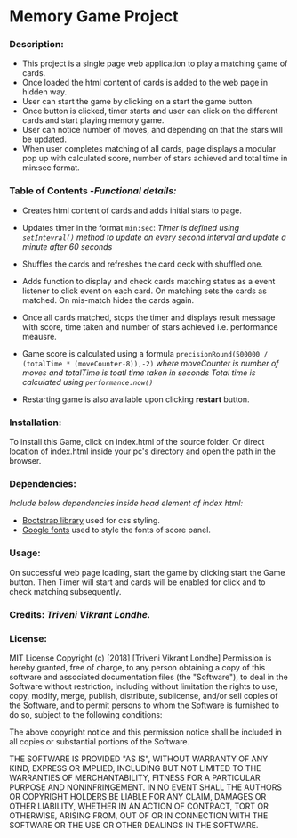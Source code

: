 # Memory Game Project

### Description:
* This project is a single page web application to play a matching game of cards.
* Once loaded the html content of cards is added to the web page in hidden way.
* User can start the game by clicking on a start the game button.
* Once button is clicked, timer starts and user can click on the different cards and start playing memory game.
* User can notice number of moves, and depending on that the stars will be updated.
* When user completes matching of all cards, page displays a modular pop up with calculated score, 
number of stars achieved and total time in min:sec format.

### Table of Contents -_Functional details:_
* Creates html content of cards and adds initial stars to page.
* Updates timer in the format ```min:sec```: _Timer is defined using ```setIntevral()``` method to update on every second interval and update a minute after 60 seconds_
* Shuffles the cards and refreshes the card deck with shuffled one.
* Adds function to display and check cards matching status as a event listener to click event on each card. On matching sets the cards as matched. On mis-match hides the cards again.
* Once all cards matched, stops the timer and displays result message
with score, time taken and number of stars achieved i.e. performance meausre.
* Game score is calculated using a formula ``` precisionRound(500000 / (totalTime * (moveCounter-8)),-2) ```
_where moveCounter is number of moves and totalTime is toatl time taken in seconds_
_Total time is calculated using ```performance.now()```_

* Restarting game is also available upon clicking **restart** button.

### Installation: 
To install this Game, click on index.html of the source folder.
Or direct location of index.html inside your pc's directory and open the path in the browser.

### Dependencies:
_Include below dependencies inside head element of index html:_
* [Bootstrap library](https://maxcdn.bootstrapcdn.com/font-awesome/4.6.1/css/font-awesome.min.css) used for css styling. 
* [Google fonts](https://fonts.googleapis.com/css?family=Coda) used to style the fonts of score panel.

### Usage: 
On successful web page loading, start the game by clicking start the Game button.
Then Timer will start and cards will be enabled for click and to check matching subsequently.

### Credits: _Triveni Vikrant Londhe._

### License: 
MIT License
Copyright (c) [2018] [Triveni Vikrant Londhe]
Permission is hereby granted, free of charge, to any person obtaining a copy
of this software and associated documentation files (the "Software"), to deal
in the Software without restriction, including without limitation the rights
to use, copy, modify, merge, publish, distribute, sublicense, and/or sell
copies of the Software, and to permit persons to whom the Software is
furnished to do so, subject to the following conditions:

The above copyright notice and this permission notice shall be included in all
copies or substantial portions of the Software.

THE SOFTWARE IS PROVIDED "AS IS", WITHOUT WARRANTY OF ANY KIND, EXPRESS OR
IMPLIED, INCLUDING BUT NOT LIMITED TO THE WARRANTIES OF MERCHANTABILITY,
FITNESS FOR A PARTICULAR PURPOSE AND NONINFRINGEMENT. IN NO EVENT SHALL THE
AUTHORS OR COPYRIGHT HOLDERS BE LIABLE FOR ANY CLAIM, DAMAGES OR OTHER
LIABILITY, WHETHER IN AN ACTION OF CONTRACT, TORT OR OTHERWISE, ARISING FROM,
OUT OF OR IN CONNECTION WITH THE SOFTWARE OR THE USE OR OTHER DEALINGS IN THE
SOFTWARE.

